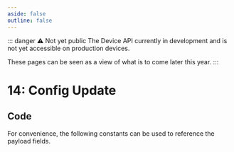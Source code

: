 ```yaml
---
aside: false
outline: false
---
```


<script setup>
import ProtocolBytes from '../../../components/ProtocolBytes.vue';
import SplitColumnView from '../../../components/SplitColumnView.vue'
import GenerateConsts from '../../../components/GenerateConsts.vue'
import PayloadTable from '../../../components/PayloadTable.vue'
import { data as protocolData } from '../../../yaml-data.data.ts'
</script>

::: danger ⚠️ Not yet public
The Device API currently in development and is not yet accessible on production devices.

These pages can be seen as a view of what is to come later this year.
:::

# 14: Config Update

<SplitColumnView>
<template #left>

TODO...

</template>
<template #right>

<PayloadTable :messageId="14" headerText="Payload" headerMarginTop="0px" :yaml-data="protocolData" />

</template>
</SplitColumnView>

## Code

For convenience, the following constants can be used to reference the payload fields.

<GenerateConsts :messageId="14" :yaml-data="protocolData"/>
